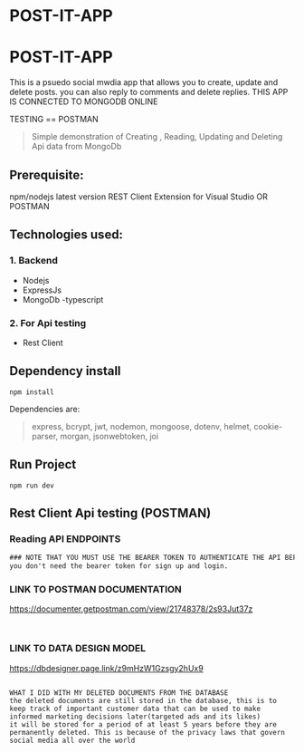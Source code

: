 # POST-IT-APP

# POST-IT-APP

This is a psuedo social mwdia app that allows you to create, update and delete posts. you can also reply to comments and delete replies.
THIS APP IS CONNECTED TO MONGODB ONLINE

TESTING == POSTMAN

> Simple demonstration of Creating , Reading, Updating and Deleting Api data from MongoDb

## Prerequisite:

npm/nodejs latest version
REST Client Extension for Visual Studio OR POSTMAN

## Technologies used:

### 1. Backend

- Nodejs
- ExpressJs
- MongoDb
  -typescript

### 2. For Api testing

- Rest Client

## Dependency install

```
npm install
```

Dependencies are:

> express, bcrypt, jwt, nodemon, mongoose, dotenv, helmet, cookie-parser, morgan, jsonwebtoken, joi

## Run Project

```
npm run dev
```

## Rest Client Api testing (POSTMAN)

### Reading API ENDPOINTS

```rest
### NOTE THAT YOU MUST USE THE BEARER TOKEN TO AUTHENTICATE THE API BEFORE ANYTHING WILL WORK...
you don't need the bearer token for sign up and login.
```

### LINK TO POSTMAN DOCUMENTATION

https://documenter.getpostman.com/view/21748378/2s93Jut37z

```


```

### LINK TO DATA DESIGN MODEL

https://dbdesigner.page.link/z9mHzW1Gzsgy2hUx9

```

```

```
WHAT I DID WITH MY DELETED DOCUMENTS FROM THE DATABASE
the deleted documents are still stored in the database, this is to keep track of important customer data that can be used to make informed marketing decisions later(targeted ads and its likes)
it will be stored for a period of at least 5 years before they are permanently deleted. This is because of the privacy laws that govern social media all over the world
```


